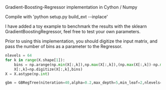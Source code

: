 Gradient-Boosting-Regressor implementation in Cython / Numpy

Compile with 'python setup.py build_ext --inplace'

I have added a toy example to benchmark the results with the sklearn GradientBoostingRegressor, feel free to test your own parameters. 

Prior to using this implementation, you should digitize the input matrix, and pass the number of bins as a parameter to the Regressor. 

```python
nlevels = 64
for k in range(X.shape[1]):
    bins = np.arange(np.min(X[:,k]),np.max(X[:,k]),(np.max(X[:,k])-np.min(X[:,k]))/nlevels)
    X[:,k]=np.digitize(X[:,k],bins)
X = X.astype(np.int)

gbm = GBRegTree(niteration=40,alpha=0.2,max_depth=5,min_leaf=2,nlevels=nlevels)
```
